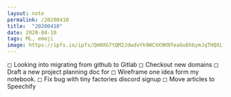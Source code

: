 ```yaml
---
layout: note
permalink: /20200410
title:  "20200410"
date: 2020-04-10 
tags: ML, emoji 
image: https://ipfs.io/ipfs/QmNXG7tQM2JdwdvYk9WCXX9KNfeaGu6hbymJqTHQXLfs9v?filename=20200318.png
---
```


◻︎ ︎Looking into migrating from github to Gitlab
◻︎ Checkout new domains
◻︎ Draft a new project planning doc for 
◻︎ Wireframe one idea form my notebook.
◻︎ Fix bug with tiny factories discord signup
◻︎ Move articles to Speechify